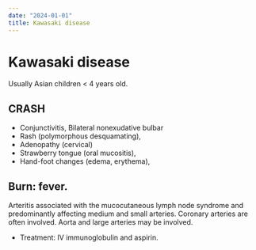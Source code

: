```yaml
---
date: "2024-01-01"
title: Kawasaki disease
---
```


# Kawasaki disease

Usually Asian children < 4 years old.

## CRASH
* Conjunctivitis, Bilateral nonexudative bulbar
* Rash (polymorphous desquamating),
* Adenopathy (cervical)
* Strawberry tongue (oral mucositis),
* Hand-foot changes (edema, erythema),
## Burn: fever.

Arteritis associated with the mucocutaneous lymph node syndrome and predominantly affecting medium and small arteries.
Coronary arteries are often involved.
Aorta and large arteries may be involved.

* Treatment: IV immunoglobulin and aspirin.

